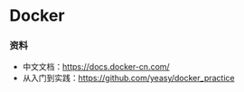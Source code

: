 # Docker

### 资料
- 中文文档：https://docs.docker-cn.com/
- 从入门到实践：https://github.com/yeasy/docker_practice

